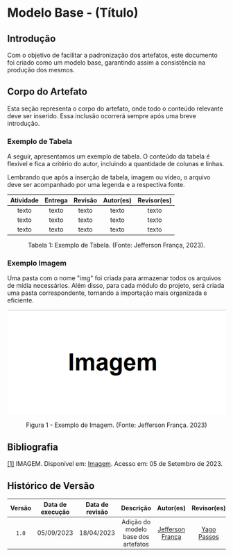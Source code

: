 # Modelo Base - (Título)

## Introdução

Com o objetivo de facilitar a padronização dos artefatos, este documento foi criado como um modelo base, garantindo assim a consistência na produção dos mesmos.

## Corpo do Artefato

Esta seção representa o corpo do artefato, onde todo o conteúdo relevante deve ser inserido. Essa inclusão ocorrerá sempre após uma breve introdução.

### Exemplo de Tabela
A seguir, apresentamos um exemplo de tabela. O conteúdo da tabela é flexível e fica a critério do autor, incluindo a quantidade de colunas e linhas.

Lembrando que após a inserção de tabela, imagem ou vídeo, o arquivo deve ser acompanhado por uma legenda e a respectiva fonte.

| Atividade | Entrega | Revisão | Autor(es) | Revisor(es) |
| :-------: | :-----: | :-----: | :-------: | :---------: |
|   texto   |  texto  |  texto  |   texto   |    texto    |
|   texto   |  texto  |  texto  |   texto   |    texto    |
|   texto   |  texto  |  texto  |   texto   |    texto    |

<div style="text-align: center">
<p> Tabela 1: Exemplo de Tabela. (Fonte: Jefferson França, 2023).</p>
</div>

### Exemplo Imagem

Uma pasta com o nome "img" foi criada para armazenar todos os arquivos de mídia necessários. Além disso, para cada módulo do projeto, será criada uma pasta correspondente, tornando a importação mais organizada e eficiente.

<a id="a" href="#aa">![image](img/imagem.png)</a>
<div style="text-align: center">
<p>Figura 1 - Exemplo de Imagem. (Fonte: Jefferson França. 2023)</p>
</div>

## Bibliografia

<a id="aa" href="#a">[1]</a> IMAGEM. Disponível em: [Imagem](https://pt.wikipedia.org/wiki/Imagem). Acesso em: 05 de Setembro de 2023.

## Histórico de Versão

| Versão | Data de execução | Data de revisão |             Descrição             |                      Autor(es)                       |                     Revisor(es)                      |
| :----: | :--------------: | :-------------: | :-------------------------------: | :--------------------------------------------------: | :--------------------------------------------------: |
| `1.0`  |    05/09/2023    |   18/04/2023    | Adição do modelo base dos artefatos |   [Jefferson França](https://github.com/Frans6)    | [Yago Passos](https://github.com/yagompassos) |

